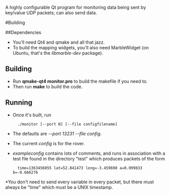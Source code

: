 A highly configurable Qt program for monitoring data being sent by key/value UDP packets; can also send data.

#Building

##Dependencies
* You'll need Qt4 and qmake and all that jazz.
* To build the mapping widgets, you'll also need MarbleWidget (on Ubuntu, that's the *libmarble-dev* package).

## Building
* Run **qmake-qt4 monitor.pro** to build the makefile if you need to.
* Then run **make** to build the code.

## Running
* Once it's built, run

        ./monitor [--port N] [--file configfilename]

* The defaults are *--port 13231 --file config*.
* The current *config* is for the rover.
* *exampleconfig* contains lots of comments, and runs in association with a test file found in the directory "test" which produces packets of the form
    
        time=1363456055 lat=52.841473 long=-3.459698 a=0.099833 b=-0.666276

*You don't need to send every variable in every packet, but there must always be "time" which must be a UNIX timestamp.
        

